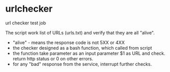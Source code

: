 # urlchecker
url checker
test job

The script work list of URLs (urls.txt) and verify that they are all "alive".
- "alive" - means the response code is not 5XX or 4XX
- the checker designed as a bash function, which called from script
- the function take parameter as an input parameter  $1 as URL and check. return http status or 0 on other errors.
- for any "bad" response from the service, interrupt further checks.
